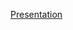 [Presentation](https://docs.google.com/presentation/d/1Wa0zebqsDWx-DnGHxIl8PUMHFbobz-Owm5JnZfto5rQ/edit?usp=sharing)
